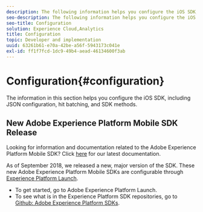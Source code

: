```yaml
---
description: The following information helps you configure the iOS SDK, including JSON configuration, hit batching, and SDK methods 
seo-description: The following information helps you configure the iOS SDK, including JSON configuration, hit batching, and SDK methods 
seo-title: Configuration
solution: Experience Cloud,Analytics
title: Configuration
topic: Developer and implementation
uuid: 63261b61-e70a-42be-a56f-5943173c041e
exl-id: ff1f7fcd-1dc9-49b4-aead-46134600f3ab
---
```

# Configuration{#configuration}

The information in this section helps you configure the iOS SDK, including JSON configuration, hit batching, and SDK methods.

## New Adobe Experience Platform Mobile SDK Release

Looking for information and documentation related to the Adobe Experience Platform Mobile SDK? Click [here](https://aep-sdks.gitbook.io/docs/) for our latest documentation.

As of September 2018, we released a new, major version of the SDK. These new Adobe Experience Platform Mobile SDKs are configurable through [Experience Platform Launch](https://www.adobe.com/experience-platform/launch.html).

* To get started, go to Adobe Experience Platform Launch.
* To see what is in the Experience Platform SDK repositories, go to [Github: Adobe Experience Platform SDKs](https://github.com/Adobe-Marketing-Cloud/acp-sdks).
